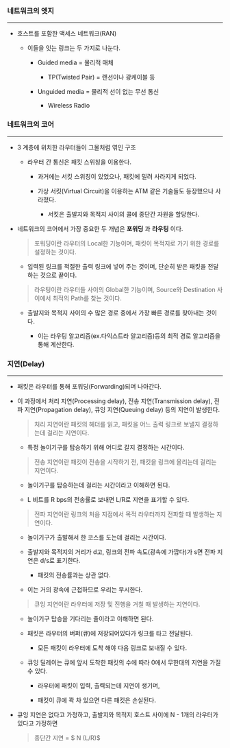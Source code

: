 ### 네트워크의 엣지

---

- 호스트를 포함한 액세스 네트워크(RAN)

  - 이들을 잇는 링크는 두 가지로 나눈다.

    - Guided media = 물리적 매체

      - TP(Twisted Pair) = 랜선이나 광케이블 등

    - Unguided media = 물리적 선이 없는 무선 통신

      - Wireless Radio

### 네트워크의 코어

---

- 3 계층에 위치한 라우터들이 그물처럼 엮인 구조

  - 라우터 간 통신은 패킷 스위칭을 이용한다.

    - 과거에는 서킷 스위칭이 있었으나, 패킷에 밀려 사라지게 되었다.

    - 가상 서킷(Virtual Circuit)을 이용하는 ATM 같은 기술들도 등장했으나 사라졌다.

      - 서킷은 출발지와 목적지 사이의 콜에 종단간 자원을 할당한다.

- 네트워크의 코어에서 가장 중요한 두 개념은 **포워딩** 과 **라우팅** 이다.

  > 포워딩이란 라우터의 Local한 기능이며, 패킷이 목적지로 가기 위한 경로를 설정하는 것이다.

  - 입력된 링크를 적절한 출력 링크에 넣어 주는 것이며, 단순히 받은 패킷을 전달하는 것으로 끝이다.

  > 라우팅이란 라우터들 사이의 Global한 기능이며, Source와 Destination 사이에서 최적의 Path를 찾는 것이다.

  - 출발지와 목적지 사이의 수 많은 경로 중에서 가장 빠른 경로를 찾아내는 것이다.

    - 이는 라우팅 알고리즘(ex.다익스트라 알고리즘)등의 최적 경로 알고리즘을 통해 계산한다.

### 지연(Delay)

---

- 패킷은 라우터를 통해 포워딩(Forwarding)되며 나아간다.

- 이 과정에서 처리 지연(Processing delay), 전송 지연(Transmission delay), 전파 지연(Propagation delay), 큐잉 지연(Queuing delay) 등의 지연이 발생한다.

  > 처리 지연이란 패킷의 헤더를 읽고, 패킷을 어느 출력 링크로 보낼지 결정하는데 걸리는 지연이다.

  - 특정 놀이기구를 탑승하기 위해 어디로 갈지 결정하는 시간이다.

  > 전송 지연이란 패킷이 전송을 시작하기 전, 패킷을 링크에 올리는데 걸리는 지연이다.

  - 놀이기구를 탑승하는데 걸리는 시간이라고 이해하면 된다.

  - L 비트를 R bps의 전송률로 보내면 L/R로 지연을 표기할 수 있다.

  > 전파 지연이란 링크의 처음 지점에서 목적 라우터까지 전파할 때 발생하는 지연이다.

  - 놀이기구가 출발해서 한 코스를 도는데 걸리는 시간이다.

  - 출발지와 목적지의 거리가 d고, 링크의 전파 속도(광속에 가깝다)가 s면 전파 지연은 d/s로 표기한다.

    - 패킷의 전송률과는 상관 없다.

  - 이는 거의 광속에 근접하므로 우리는 무시한다.

  > 큐잉 지연이란 라우터에 저장 및 진행을 거칠 때 발생하는 지연이다.

  - 놀이기구 탑승을 기다리는 줄이라고 이해하면 된다.

  - 패킷은 라우터의 버퍼(큐)에 저장되어있다가 링크를 타고 전달된다.

    - 모든 패킷이 라우터에 도착 해야 다음 링크로 보내질 수 있다.

  - 큐잉 딜레이는 큐에 앞서 도착한 패킷의 수에 따라 0에서 무한대의 지연을 가질 수 있다.

    - 라우터에 패킷이 입력, 출력되는데 지연이 생기며,

    - 패킷이 큐에 꽉 차 있으면 다른 패킷은 손실된다.

- 큐잉 지연은 없다고 가정하고, 출발지와 목적지 호스트 사이에 N - 1개의 라우터가 있다고 가정하면

  > 종단간 지연 = $ N (L/R)$
